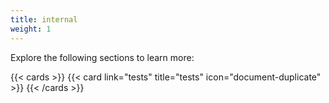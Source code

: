 ```yaml
---
title: internal
weight: 1
---
```

Explore the following sections to learn more:

{{< cards >}}
  {{< card link="tests" title="tests" icon="document-duplicate" >}}
{{< /cards >}}

<!-- gomarkdoc:embed:start -->
<!-- gomarkdoc:embed:end -->
